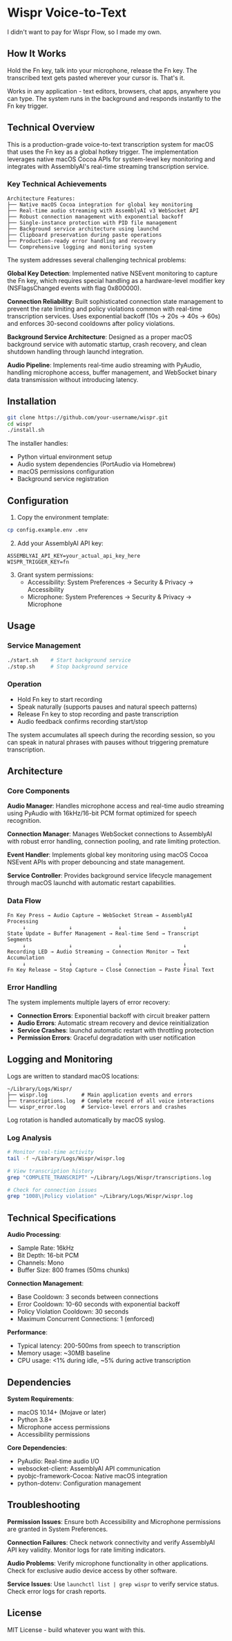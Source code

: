 # Wispr Voice-to-Text

I didn't want to pay for Wispr Flow, so I made my own.

## How It Works

Hold the Fn key, talk into your microphone, release the Fn key. The transcribed text gets pasted wherever your cursor is. That's it.

Works in any application - text editors, browsers, chat apps, anywhere you can type. The system runs in the background and responds instantly to the Fn key trigger.

## Technical Overview

This is a production-grade voice-to-text transcription system for macOS that uses the Fn key as a global hotkey trigger. The implementation leverages native macOS Cocoa APIs for system-level key monitoring and integrates with AssemblyAI's real-time streaming transcription service.

### Key Technical Achievements

```
Architecture Features:
├── Native macOS Cocoa integration for global key monitoring
├── Real-time audio streaming with AssemblyAI v3 WebSocket API
├── Robust connection management with exponential backoff
├── Single-instance protection with PID file management
├── Background service architecture using launchd
├── Clipboard preservation during paste operations
├── Production-ready error handling and recovery
└── Comprehensive logging and monitoring system
```

The system addresses several challenging technical problems:

**Global Key Detection**: Implemented native NSEvent monitoring to capture the Fn key, which requires special handling as a hardware-level modifier key (NSFlagsChanged events with flag 0x800000).

**Connection Reliability**: Built sophisticated connection state management to prevent the rate limiting and policy violations common with real-time transcription services. Uses exponential backoff (10s → 20s → 40s → 60s) and enforces 30-second cooldowns after policy violations.

**Background Service Architecture**: Designed as a proper macOS background service with automatic startup, crash recovery, and clean shutdown handling through launchd integration.

**Audio Pipeline**: Implements real-time audio streaming with PyAudio, handling microphone access, buffer management, and WebSocket binary data transmission without introducing latency.

## Installation

```bash
git clone https://github.com/your-username/wispr.git
cd wispr
./install.sh
```

The installer handles:
- Python virtual environment setup
- Audio system dependencies (PortAudio via Homebrew)
- macOS permissions configuration
- Background service registration

## Configuration

1. Copy the environment template:
```bash
cp config.example.env .env
```

2. Add your AssemblyAI API key:
```
ASSEMBLYAI_API_KEY=your_actual_api_key_here
WISPR_TRIGGER_KEY=fn
```

3. Grant system permissions:
   - Accessibility: System Preferences → Security & Privacy → Accessibility
   - Microphone: System Preferences → Security & Privacy → Microphone

## Usage

### Service Management
```bash
./start.sh    # Start background service
./stop.sh     # Stop background service
```

### Operation
- Hold Fn key to start recording
- Speak naturally (supports pauses and natural speech patterns)
- Release Fn key to stop recording and paste transcription
- Audio feedback confirms recording start/stop

The system accumulates all speech during the recording session, so you can speak in natural phrases with pauses without triggering premature transcription.

## Architecture

### Core Components

**Audio Manager**: Handles microphone access and real-time audio streaming using PyAudio with 16kHz/16-bit PCM format optimized for speech recognition.

**Connection Manager**: Manages WebSocket connections to AssemblyAI with robust error handling, connection pooling, and rate limiting protection.

**Event Handler**: Implements global key monitoring using macOS Cocoa NSEvent APIs with proper debouncing and state management.

**Service Controller**: Provides background service lifecycle management through macOS launchd with automatic restart capabilities.

### Data Flow

```
Fn Key Press → Audio Capture → WebSocket Stream → AssemblyAI Processing
     ↓              ↓               ↓                    ↓
State Update → Buffer Management → Real-time Send → Transcript Segments
     ↓              ↓               ↓                    ↓  
Recording LED → Audio Streaming → Connection Monitor → Text Accumulation
     ↓              ↓               ↓                    ↓
Fn Key Release → Stop Capture → Close Connection → Paste Final Text
```

### Error Handling

The system implements multiple layers of error recovery:

- **Connection Errors**: Exponential backoff with circuit breaker pattern
- **Audio Errors**: Automatic stream recovery and device reinitialization  
- **Service Crashes**: launchd automatic restart with throttling protection
- **Permission Errors**: Graceful degradation with user notification

## Logging and Monitoring

Logs are written to standard macOS locations:

```
~/Library/Logs/Wispr/
├── wispr.log           # Main application events and errors
├── transcriptions.log  # Complete record of all voice interactions
└── wispr_error.log     # Service-level errors and crashes
```

Log rotation is handled automatically by macOS syslog.

### Log Analysis
```bash
# Monitor real-time activity
tail -f ~/Library/Logs/Wispr/wispr.log

# View transcription history
grep "COMPLETE_TRANSCRIPT" ~/Library/Logs/Wispr/transcriptions.log

# Check for connection issues
grep "1008\|Policy violation" ~/Library/Logs/Wispr/wispr.log
```

## Technical Specifications

**Audio Processing**:
- Sample Rate: 16kHz
- Bit Depth: 16-bit PCM
- Channels: Mono
- Buffer Size: 800 frames (50ms chunks)

**Connection Management**:
- Base Cooldown: 3 seconds between connections
- Error Cooldown: 10-60 seconds with exponential backoff
- Policy Violation Cooldown: 30 seconds
- Maximum Concurrent Connections: 1 (enforced)

**Performance**:
- Typical latency: 200-500ms from speech to transcription
- Memory usage: ~30MB baseline
- CPU usage: <1% during idle, ~5% during active transcription

## Dependencies

**System Requirements**:
- macOS 10.14+ (Mojave or later)
- Python 3.8+
- Microphone access permissions
- Accessibility permissions

**Core Dependencies**:
- PyAudio: Real-time audio I/O
- websocket-client: AssemblyAI API communication
- pyobjc-framework-Cocoa: Native macOS integration
- python-dotenv: Configuration management

## Troubleshooting

**Permission Issues**: Ensure both Accessibility and Microphone permissions are granted in System Preferences.

**Connection Failures**: Check network connectivity and verify AssemblyAI API key validity. Monitor logs for rate limiting indicators.

**Audio Problems**: Verify microphone functionality in other applications. Check for exclusive audio device access by other software.

**Service Issues**: Use `launchctl list | grep wispr` to verify service status. Check error logs for crash reports.

## License

MIT License - build whatever you want with this. 